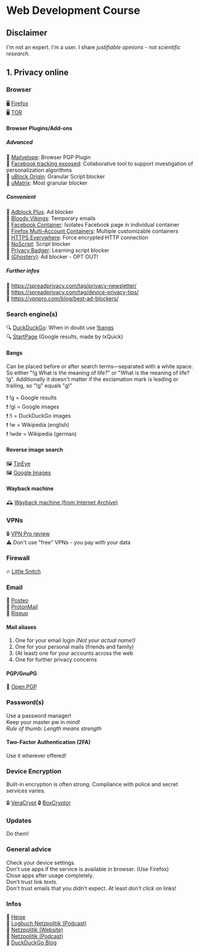 # Web Development Course

## Disclaimer

I'm not an expert. I'm a user. I share _justifiable opinions_ - not _scientific research_.

## 1. Privacy online

### Browser

🖥 [Firefox](https://www.mozilla.org/en-US/firefox/)  
🖥 [TOR](https://www.torproject.org/)

#### Browser Plugins/Add-ons

##### Advanced

🧩 [Mailvelope](https://addons.mozilla.org/en-US/firefox/addon/mailvelope/): Browser PGP Plugin  
🧩 [Facebook tracking exposed](https://addons.mozilla.org/en-US/firefox/addon/facebook-tracking-exposed/): Collaborative tool to support investigation of personalization algorithms  
🧩 [uBlock Origin](https://addons.mozilla.org/en-US/firefox/addon/ublock-origin/): Granular Script blocker  
🧩 [uMatrix](https://addons.mozilla.org/en-US/firefox/addon/umatrix/): Most granular blocker

##### Convenient

🧩 [Adblock Plus](https://addons.mozilla.org/en-US/firefox/addon/adblock-plus): Ad blocker  
🧩 [Bloody Vikings](https://addons.mozilla.org/en-US/firefox/addon/bloody-vikings): Temporary emails  
🧩 [Facebook Container](https://addons.mozilla.org/en-US/firefox/addon/facebook-container/): Isolates Facebook page in individual container  
🧩 [Firefox Multi-Account Containers](https://addons.mozilla.org/en-US/firefox/addon/multi-account-containers/): Multiple customizable containers  
🧩 [HTTPS Everywhere](https://addons.mozilla.org/en-US/firefox/addon/https-everywhere/): Force encrypted HTTP connection  
🧩 [NoScript](https://addons.mozilla.org/en-US/firefox/addon/noscript): Script blocker  
🧩 [Privacy Badger](https://addons.mozilla.org/en-US/firefox/addon/privacy-badger17/): Learning script blocker  
🧩 [(Ghostery)](https://addons.mozilla.org/en-US/firefox/addon/ghostery/): Ad blocker - OPT OUT!

##### Further infos

🔗 https://spreadprivacy.com/tag/privacy-newsletter/  
🔗 https://spreadprivacy.com/tag/device-privacy-tips/  
🔗 https://vpnpro.com/blog/best-ad-blockers/

### Search engine(s)

🔍 [DuckDuckGo](https://duckduckgo.com/): When in doubt use [!bangs](https://duckduckgo.com/bang)  
🔍 [StartPage](https://www.startpage.com/) (Google results, made by IxQuick)

#### Bangs

Can be placed before or after search terms—separated with a white space.
So either "!g What is the meaning of life?" or "What is the meaning of life? !g".
Additionally it doesn't matter if the exclamation mark is leading or trailing, so "!g" equals "g!"

❗️ !g = Google results  
❗️ !gi = Google images  
  ❗️ !i = DuckDuckGo images  
❗️ !w = Wikipedia (english)  
❗️ !wde = Wikipedia (german)

#### Reverse image search

🖼 [TinEye](https://tineye.com/)  
🖼 [Google Images](https://images.google.com/)

#### Wayback machine

🕰 [Wayback machine (from Internet Archive)](https://archive.org/web/web.php)

### VPNs

🔒 [VPN Pro review](https://vpnpro.com/vpn-reviews/?sorting=rating)  
⚠️ Don't use "free" VPNs - you pay with your data

### Firewall

🔥 [Little Snitch](https://www.obdev.at/products/littlesnitch/index.html)

### Email

📧 [Posteo](https://posteo.de/)  
📧 [ProtonMail](https://protonmail.com/)  
📧 [Riseup](https://riseup.net/)

#### Mail aliases

1. One for your email login _(Not your actual name!)_
2. One for your personal mails (friends and family)
3. (At least) one for your accounts across the web
4. One for further privacy concerns

#### PGP/GnuPG

🔐 [Open PGP](https://www.openpgp.org/software/)

### Password(s)

Use a password manager!  
Keep your master pw in mind!  
*Rule of thumb: Length means strength*

#### Two-Factor Authentication (2FA)

Use it wherever offered!

### Device Encryption

Built-in encryption is often strong. Compliance with police and secret services varies.

🔒 [VeraCrypt](https://www.veracrypt.fr/en/Home.html)
🔒 [BoxCryptor](https://www.boxcryptor.com/)

### Updates

Do them!

### General advice

Check your device settings.  
Don't use apps if the service is available in browser. (Use Firefox)  
Close apps after usage completely.  
Don't trust link _texts_.  
Don't trust emails that you didn't expect. At least _don't click_ on links!

### Infos

📰 [Heise](https://heise.de/)  
📰 [Logbuch Netzpolitik (Podcast)](https://logbuch-netzpolitik.de/)  
📰 [Netzpolitik (Website)](https://netzpolitik.org/)  
📰 [Netzpolitik (Podcast)](https://netzpolitik.org/podcast/)  
📰 [DuckDuckGo Blog](https://spreadprivacy.com/)
